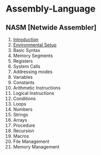 # Assembly-Language
 ## NASM  [Netwide Assembler]

1. [Introduction](https://github.com/engineer-ece/Assembly-Language/NASM/introduction.md)
2. [Environmental Setup](https://github.com/engineer-ece/Assembly-Language/NASM/Environmentl.md) 
3. Basic Syntax
4. Memory Segments
5. Registers
6. System Calls
7. Addressing modes
8. Variables
9. Constants
10. Arithmetic Instructions
11. Logical Instructions
12. Conditions
13. Loops
14. Numbers
15. Strings
16. Arrays
17. Procedure
18. Recursion
19. Macros
20. File Management
21. Memory Management
